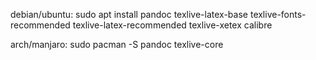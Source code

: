 debian/ubuntu:
sudo apt install pandoc texlive-latex-base texlive-fonts-recommended texlive-latex-recommended texlive-xetex calibre

arch/manjaro:
sudo pacman -S pandoc texlive-core

